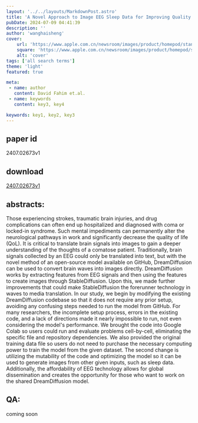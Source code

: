 ```yaml
---
layout: '../../layouts/MarkdownPost.astro'
title: 'A Novel Approach to Image EEG Sleep Data for Improving Quality of Life in Patients Suffering From Brain Injuries Using DreamDiffusion'
pubDate: 2024-07-09 04:41:39
description: ''
author: 'wanghaisheng'
cover:
    url: 'https://www.apple.com.cn/newsroom/images/product/homepod/standard/Apple-HomePod-hero-230118_big.jpg.large_2x.jpg'
    square: 'https://www.apple.com.cn/newsroom/images/product/homepod/standard/Apple-HomePod-hero-230118_big.jpg.large_2x.jpg'
    alt: 'cover'
tags: ['all search terms'] 
theme: 'light'
featured: true

meta:
 - name: author
   content: David Fahim et.al.
 - name: keywords
   content: key3, key4

keywords: key1, key2, key3
---
```


## paper id
2407.02673v1
## download
[2407.02673v1](http://arxiv.org/abs/2407.02673v1)
## abstracts:
Those experiencing strokes, traumatic brain injuries, and drug complications can often end up hospitalized and diagnosed with coma or locked-in syndrome. Such mental impediments can permanently alter the neurological pathways in work and significantly decrease the quality of life (QoL). It is critical to translate brain signals into images to gain a deeper understanding of the thoughts of a comatose patient. Traditionally, brain signals collected by an EEG could only be translated into text, but with the novel method of an open-source model available on GitHub, DreamDiffusion can be used to convert brain waves into images directly. DreamDiffusion works by extracting features from EEG signals and then using the features to create images through StableDiffusion. Upon this, we made further improvements that could make StableDiffusion the forerunner technology in waves to media translation. In our study, we begin by modifying the existing DreamDiffusion codebase so that it does not require any prior setup, avoiding any confusing steps needed to run the model from GitHub. For many researchers, the incomplete setup process, errors in the existing code, and a lack of directions made it nearly impossible to run, not even considering the model's performance. We brought the code into Google Colab so users could run and evaluate problems cell-by-cell, eliminating the specific file and repository dependencies. We also provided the original training data file so users do not need to purchase the necessary computing power to train the model from the given dataset. The second change is utilizing the mutability of the code and optimizing the model so it can be used to generate images from other given inputs, such as sleep data. Additionally, the affordability of EEG technology allows for global dissemination and creates the opportunity for those who want to work on the shared DreamDiffusion model.
## QA:
coming soon
